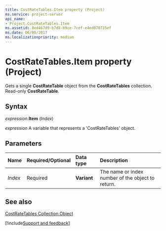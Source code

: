 ```yaml
---
title: CostRateTables.Item property (Project)
ms.service: project-server
api_name:
- Project.CostRateTables.Item
ms.assetid: 8ed467d9-b7d8-b9ce-7cef-e4ed070725ef
ms.date: 06/08/2017
ms.localizationpriority: medium
---
```



# CostRateTables.Item property (Project)

Gets a single **CostRateTable** object from the **CostRateTables** collection. Read-only **CostRateTable**.


## Syntax

_expression_.**Item** (_Index_)

_expression_ A variable that represents a 'CostRateTables' object.


## Parameters



|Name|Required/Optional|Data type|Description|
|:-----|:-----|:-----|:-----|
| _Index_|Required|**Variant**|The name or index number of the object to return.|

## See also


[CostRateTables Collection Object](Project.costratetables.md)

[!include[Support and feedback](~/includes/feedback-boilerplate.md)]